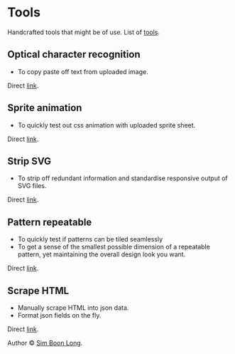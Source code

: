 # Tools

Handcrafted tools that might be of use. List of [tools](https://tools.simboonlong.com).

## Optical character recognition

- To copy paste off text from uploaded image.

Direct [link](https://tools.simboonlong.com/optical-character-recognition).

## Sprite animation

- To quickly test out css animation with uploaded sprite sheet.

Direct [link](https://tools.simboonlong.com/sprite-animation).

## Strip SVG

- To strip off redundant information and standardise responsive output of SVG files.

Direct [link](https://tools.simboonlong.com/strip-svg).

## Pattern repeatable

- To quickly test if patterns can be tiled seamlessly
- To get a sense of the smallest possible dimension of a repeatable pattern, yet maintaining the overall design look you
  want.

Direct [link](https://tools.simboonlong.com/pattern-repeatable).

## Scrape HTML

- Manually scrape HTML into json data.
- Format json fields on the fly.

Direct [link](https://tools.simboonlong.com/scrape-html).

Author © [Sim Boon Long](https://simboonlong.com).
